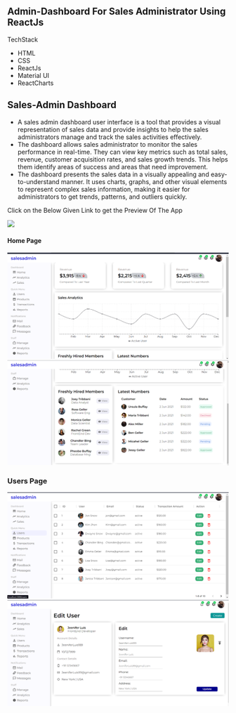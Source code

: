 ## Admin-Dashboard For Sales Administrator Using ReactJs

TechStack
- HTML
- CSS
- ReactJs
- Material UI
- ReactCharts

## Sales-Admin Dashboard
* A sales admin dashboard user interface is a tool that provides a visual representation of sales data and provide insights to help the sales administrators manage and track  the sales activities effectively.
* The dashboard allows sales administrator to monitor the sales performance in real-time. They can view key metrics such as total sales, revenue, customer acquisition rates, and sales growth trends. This helps them identify areas of success and areas that need improvement.
* The dashboard presents the sales data in a visually appealing and easy-to-understand manner. It uses charts, graphs, and other visual elements to represent complex sales information, making it easier for administrators to get trends, patterns, and outliers quickly.

Click on the Below Given Link to get the Preview Of The App

<a href="https://quiz-wizard.vercel.app/">

<img src="https://img.shields.io/badge/Vercel-000000?style=for-the-badge&logo=vercel&logoColor=white">

</a>


#### Home Page

<img src="./images/admin_page1.png"/>

<br>
<img src="./images/admin_page2.png"/>

### Users Page

<img src="./images/admin_page3.png"/>

<br>
<img src="./images/admin_page4.png"/>
